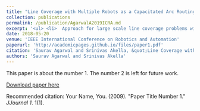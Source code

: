 ```yaml
---
title: "Line Coverage with Multiple Robots as a Capacitated Arc Routing Problem"
collection: publications
permalink: /publication/AgarwalA2019ICRA.md
excerpt: '<ul> <li>  Approach for large scale line coverage problems with multiple robots formulated as Arc Routing Problem<li>  Consideration of practical factors such as battery capacity, wind speed <li> Development of Integer Linear Programming model and heuristic algorithms'
date: 2018-05-20
venue: 'IEEE International Conference on Robotics and Automation'
paperurl: 'http://academicpages.github.io/files/paper1.pdf'
citation: 'Saurav Agarwal and Srinivas Akella, &quot;Line Coverage with Multiple Robots as a Capacitated Arc Routing Problem,&quot; in <i>IEEE International Conference on Robotics and Automation</i>, May 2019 (under review).'
authors: 'Saurav Agarwal and Srinivas Akella'
---
```

This paper is about the number 1. The number 2 is left for future work.

[Download paper here](http://academicpages.github.io/files/paper1.pdf)

Recommended citation: Your Name, You. (2009). "Paper Title Number 1." <i>JJournal 1</i>. 1(1).
